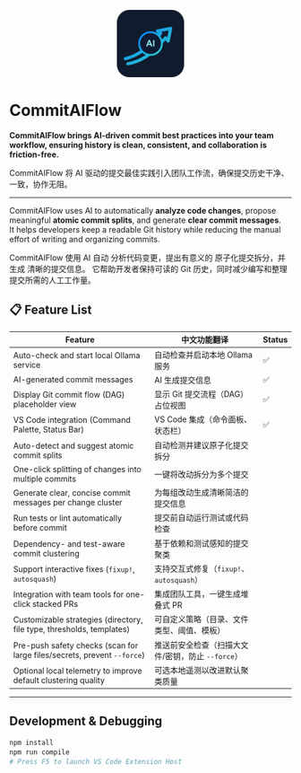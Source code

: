 <p align="center">
  <img src="images/commitaiflow-icon-scaled-256.png" alt="CommitAIFlow Logo" width="120"/>
</p>

# CommitAIFlow

**CommitAIFlow brings AI-driven commit best practices into your team workflow, ensuring history is clean, consistent, and collaboration is friction-free.**

CommitAIFlow 将 AI 驱动的提交最佳实践引入团队工作流，确保提交历史干净、一致，协作无阻。

---

CommitAIFlow uses AI to automatically **analyze code changes**, propose meaningful **atomic commit splits**, and generate **clear commit messages**.  
It helps developers keep a readable Git history while reducing the manual effort of writing and organizing commits.

CommitAIFlow 使用 AI 自动 分析代码变更，提出有意义的 原子化提交拆分，并生成 清晰的提交信息。
它帮助开发者保持可读的 Git 历史，同时减少编写和整理提交所需的人工工作量。

## 📋 Feature List

| Feature | 中文功能翻译 | Status |
|---------|--------------|--------|
| Auto-check and start local Ollama service | 自动检查并启动本地 Ollama 服务 | ✅ |
| AI-generated commit messages | AI 生成提交信息 | ✅ |
| Display Git commit flow (DAG) placeholder view | 显示 Git 提交流程（DAG）占位视图 | ✅ |
| VS Code integration (Command Palette, Status Bar) | VS Code 集成（命令面板、状态栏） | ✅ |
| Auto-detect and suggest atomic commit splits | 自动检测并建议原子化提交拆分 |  |
| One-click splitting of changes into multiple commits | 一键将改动拆分为多个提交 |  |
| Generate clear, concise commit messages per change cluster | 为每组改动生成清晰简洁的提交信息 |  |
| Run tests or lint automatically before commit | 提交前自动运行测试或代码检查 |  |
| Dependency- and test-aware commit clustering | 基于依赖和测试感知的提交聚类 |  |
| Support interactive fixes (`fixup!`, `autosquash`) | 支持交互式修复（`fixup!`、`autosquash`） |  |
| Integration with team tools for one-click stacked PRs | 集成团队工具，一键生成堆叠式 PR |  |
| Customizable strategies (directory, file type, thresholds, templates) | 可自定义策略（目录、文件类型、阈值、模板） |  |
| Pre-push safety checks (scan for large files/secrets, prevent `--force`) | 推送前安全检查（扫描大文件/密钥，防止 `--force`） |  |
| Optional local telemetry to improve default clustering quality | 可选本地遥测以改进默认聚类质量 |  |

---

## Development & Debugging

```bash
npm install
npm run compile
# Press F5 to launch VS Code Extension Host